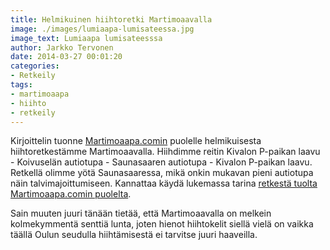 ```yaml
---
title: Helmikuinen hiihtoretki Martimoaavalla
image: ./images/lumiaapa-lumisateessa.jpg
image_text: Lumiaapa lumisateesssa
author: Jarkko Tervonen
date: 2014-03-27 00:01:20
categories:
- Retkeily
tags:
- martimoaapa
- hiihto
- retkeily
---
```

Kirjoittelin tuonne [Martimoaapa.comin](http://www.martimoaapa.com/) puolelle helmikuisesta hiihtoretkestämme Martimoaavalla. Hiihdimme reitin Kivalon P-paikan laavu - Koivuselän autiotupa - Saunasaaren autiotupa - Kivalon P-paikan laavu. Retkellä olimme yötä Saunasaaressa, mikä onkin mukavan pieni autiotupa näin talvimajoittumiseen. Kannattaa käydä lukemassa tarina [retkestä tuolta Martimoaapa.comin puolelta](http://www.martimoaapa.com/blogi/hiihtoretki-kivalolta-koivuselalle-ja-takaisin.html).

Sain muuten juuri tänään tietää, että Martimoaavalla on melkein kolmekymmentä senttiä lunta, joten hienot hiihtokelit siellä vielä on vaikka täällä Oulun seudulla hiihtämisestä ei tarvitse juuri haaveilla.
